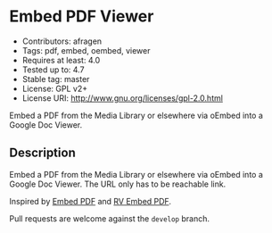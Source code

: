 # Embed PDF Viewer

* Contributors: afragen  
* Tags: pdf, embed, oembed, viewer  
* Requires at least: 4.0  
* Tested up to: 4.7  
* Stable tag: master  
* License: GPL v2+  
* License URI: http://www.gnu.org/licenses/gpl-2.0.html
  

Embed a PDF from the Media Library or elsewhere via oEmbed into a Google Doc Viewer.

## Description
Embed a PDF from the Media Library or elsewhere via oEmbed into a Google Doc Viewer. The URL only has to be reachable link.

Inspired by [Embed PDF](https://wordpress.org/plugins/dirtysuds-embed-pdf/) and [RV Embed PDF](https://wordpress.org/plugins/rv-embed-pdf/).

Pull requests are welcome against the `develop` branch.
